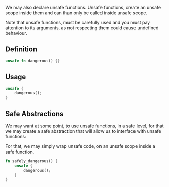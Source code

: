We may also declare unsafe functions. Unsafe functions, create an unsafe scope inside them and can than only be called inside unsafe scope. 

Note that unsafe functions, must be carefully used and you must pay attention to its arguments, as not respecting them could cause undefined behaviour. 

## Definition
```rust 
unsafe fn dangerous() {}
```

## Usage
```rust
unsafe {
	dangerous();
}
```

## Safe Abstractions
We may want at some point, to use unsafe functions, in a safe level, for that we may create a safe abstraction that will allow us to interface with unsafe functions:

For that, we may simply wrap unsafe code, on an unsafe scope inside a safe function. 
```rust
fn safely_dangerous() {
	unsafe {
		dangerous();
	}
}
```
